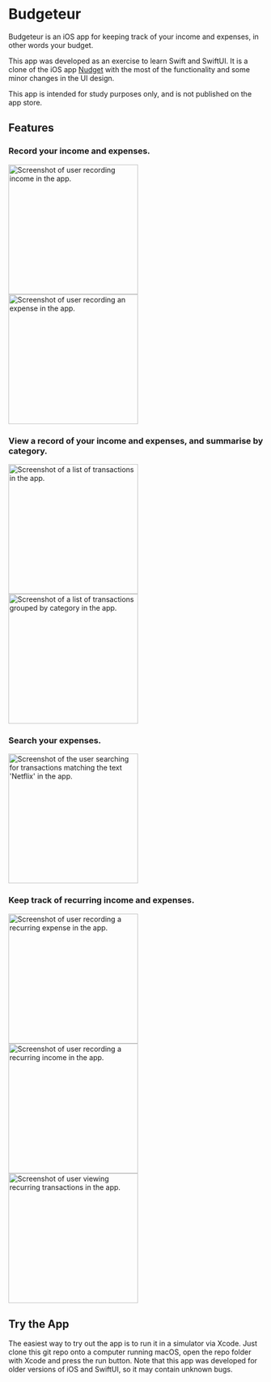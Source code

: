 #  Budgeteur
Budgeteur is an iOS app for keeping track of your income and expenses, in other words your budget.

This app was developed as an exercise to learn Swift and SwiftUI.
It is a clone of the iOS app [Nudget](https://nudgetapp.com) with the most of the functionality and some minor changes in the UI design.

This app is intended for study purposes only, and is not published on the app store.

## Features
### Record your income and expenses.
<img alt="Screenshot of user recording income in the app." src="readme_assets/record_income.png" width="256" /> <img alt="Screenshot of user recording an expense in the app." src="readme_assets/record_expense.png" width="256" />

### View a record of your income and expenses, and summarise by category.
<img alt="Screenshot of a list of transactions in the app." src="readme_assets/review_transactions.png" width="256" /> <img alt="Screenshot of a list of transactions grouped by category in the app." src="readme_assets/review_transactions_by_category.png" width="256" />

### Search your expenses.
<img alt="Screenshot of the user searching for transactions matching the text 'Netflix' in the app." src="readme_assets/search_transactions.png" width="256" /> 

### Keep track of recurring income and expenses.
<img alt="Screenshot of user recording a recurring expense in the app." src="readme_assets/record_recurring_expense.png" width="256" /> <img alt="Screenshot of user recording a recurring income in the app." src="readme_assets/record_recurring_income.png" width="256" /> <img alt="Screenshot of user viewing recurring transactions in the app." src="readme_assets/review_recurring_transactions.png" width="256" />

## Try the App
The easiest way to try out the app is to run it in a simulator via Xcode.
Just clone this git repo onto a computer running macOS, open the repo folder with Xcode and press the run button.
Note that this app was developed for older versions of iOS and SwiftUI, so it may contain unknown bugs.
